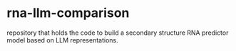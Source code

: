 # rna-llm-comparison
repository that holds the code to build a secondary structure RNA predictor model based on LLM representations.
